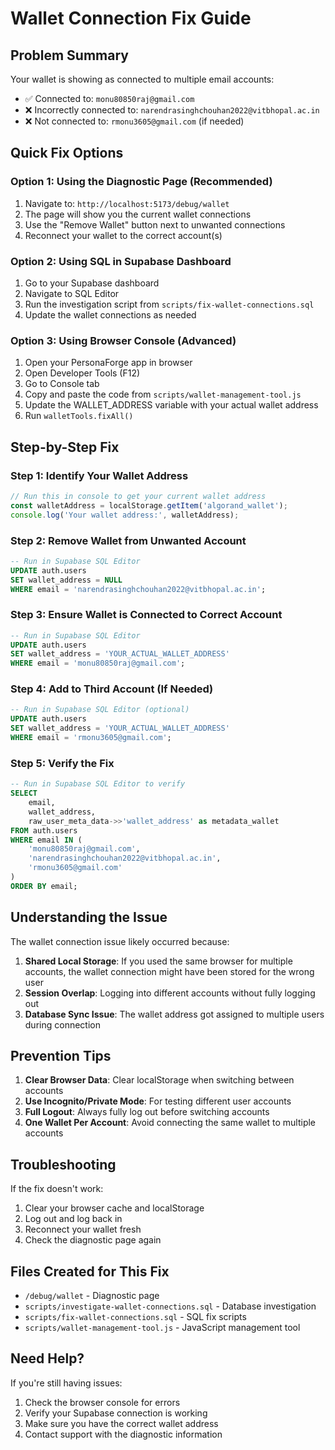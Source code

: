 # Wallet Connection Fix Guide

## Problem Summary
Your wallet is showing as connected to multiple email accounts:
- ✅ Connected to: `monu80850raj@gmail.com`
- ❌ Incorrectly connected to: `narendrasinghchouhan2022@vitbhopal.ac.in`
- ❌ Not connected to: `rmonu3605@gmail.com` (if needed)

## Quick Fix Options

### Option 1: Using the Diagnostic Page (Recommended)
1. Navigate to: `http://localhost:5173/debug/wallet`
2. The page will show you the current wallet connections
3. Use the "Remove Wallet" button next to unwanted connections
4. Reconnect your wallet to the correct account(s)

### Option 2: Using SQL in Supabase Dashboard
1. Go to your Supabase dashboard
2. Navigate to SQL Editor
3. Run the investigation script from `scripts/fix-wallet-connections.sql`
4. Update the wallet connections as needed

### Option 3: Using Browser Console (Advanced)
1. Open your PersonaForge app in browser
2. Open Developer Tools (F12)
3. Go to Console tab
4. Copy and paste the code from `scripts/wallet-management-tool.js`
5. Update the WALLET_ADDRESS variable with your actual wallet address
6. Run `walletTools.fixAll()`

## Step-by-Step Fix

### Step 1: Identify Your Wallet Address
```javascript
// Run this in console to get your current wallet address
const walletAddress = localStorage.getItem('algorand_wallet');
console.log('Your wallet address:', walletAddress);
```

### Step 2: Remove Wallet from Unwanted Account
```sql
-- Run in Supabase SQL Editor
UPDATE auth.users 
SET wallet_address = NULL 
WHERE email = 'narendrasinghchouhan2022@vitbhopal.ac.in';
```

### Step 3: Ensure Wallet is Connected to Correct Account
```sql
-- Run in Supabase SQL Editor
UPDATE auth.users 
SET wallet_address = 'YOUR_ACTUAL_WALLET_ADDRESS' 
WHERE email = 'monu80850raj@gmail.com';
```

### Step 4: Add to Third Account (If Needed)
```sql
-- Run in Supabase SQL Editor (optional)
UPDATE auth.users 
SET wallet_address = 'YOUR_ACTUAL_WALLET_ADDRESS' 
WHERE email = 'rmonu3605@gmail.com';
```

### Step 5: Verify the Fix
```sql
-- Run in Supabase SQL Editor to verify
SELECT 
    email,
    wallet_address,
    raw_user_meta_data->>'wallet_address' as metadata_wallet
FROM auth.users 
WHERE email IN (
    'monu80850raj@gmail.com',
    'narendrasinghchouhan2022@vitbhopal.ac.in', 
    'rmonu3605@gmail.com'
)
ORDER BY email;
```

## Understanding the Issue

The wallet connection issue likely occurred because:
1. **Shared Local Storage**: If you used the same browser for multiple accounts, the wallet connection might have been stored for the wrong user
2. **Session Overlap**: Logging into different accounts without fully logging out
3. **Database Sync Issue**: The wallet address got assigned to multiple users during connection

## Prevention Tips

1. **Clear Browser Data**: Clear localStorage when switching between accounts
2. **Use Incognito/Private Mode**: For testing different user accounts
3. **Full Logout**: Always fully log out before switching accounts
4. **One Wallet Per Account**: Avoid connecting the same wallet to multiple accounts

## Troubleshooting

If the fix doesn't work:
1. Clear your browser cache and localStorage
2. Log out and log back in
3. Reconnect your wallet fresh
4. Check the diagnostic page again

## Files Created for This Fix
- `/debug/wallet` - Diagnostic page
- `scripts/investigate-wallet-connections.sql` - Database investigation
- `scripts/fix-wallet-connections.sql` - SQL fix scripts
- `scripts/wallet-management-tool.js` - JavaScript management tool

## Need Help?
If you're still having issues:
1. Check the browser console for errors
2. Verify your Supabase connection is working
3. Make sure you have the correct wallet address
4. Contact support with the diagnostic information

